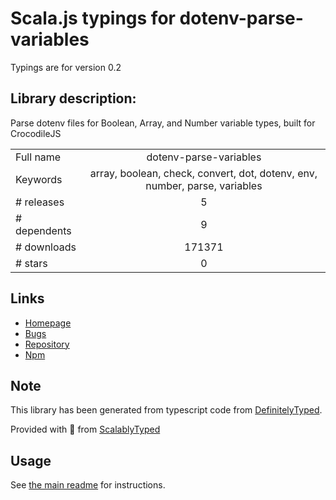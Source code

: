 
# Scala.js typings for dotenv-parse-variables

Typings are for version 0.2

## Library description:
Parse dotenv files for Boolean, Array, and Number variable types, built for CrocodileJS

|                    |                 |
| ------------------ | :-------------: |
| Full name          | dotenv-parse-variables |
| Keywords           | array, boolean, check, convert, dot, dotenv, env, number, parse, variables |
| # releases         | 5 |
| # dependents       | 9 |
| # downloads        | 171371 |
| # stars            | 0 |

## Links
- [Homepage](https://github.com/niftylettuce/dotenv-parse-variables)
- [Bugs](https://github.com/niftylettuce/dotenv-parse-variables/issues)
- [Repository](https://github.com/niftylettuce/dotenv-parse-variables)
- [Npm](https://www.npmjs.com/package/dotenv-parse-variables)
    


## Note
This library has been generated from typescript code from [DefinitelyTyped](https://definitelytyped.org).

Provided with :purple_heart: from [ScalablyTyped](https://github.com/oyvindberg/ScalablyTyped)

## Usage
See [the main readme](../../readme.md) for instructions.


